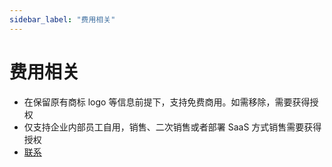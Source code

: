 ```yaml
---
sidebar_label: "费用相关"
---
```


# 费用相关

- 在保留原有商标 logo 等信息前提下，支持免费商用。如需移除，需要获得授权
- 仅支持企业内部员工自用，销售、二次销售或者部署 SaaS 方式销售需要获得授权
- [联系](/img/wechat.png)
<!-- - <img src="/img/wechat.png" width="150"></img> -->
